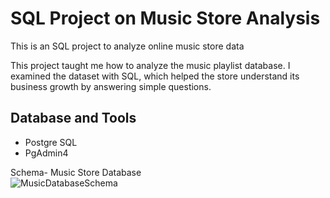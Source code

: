# SQL Project on Music Store Analysis
This is an SQL project to analyze online music store data

This project taught me how to analyze the music playlist database. 
I examined the dataset with SQL, which helped the store understand its business growth by answering simple questions.


## Database and Tools
* Postgre SQL
* PgAdmin4

Schema- Music Store Database  
![MusicDatabaseSchema](https://user-images.githubusercontent.com/112153548/213707717-bfc9f479-52d9-407b-99e1-e94db7ae10a3.png)
